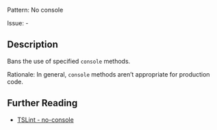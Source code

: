 Pattern: No console

Issue: -

## Description

Bans the use of specified `console` methods.  
  
Rationale: In general, `console` methods aren’t appropriate for production code.

## Further Reading

* [TSLint - no-console](https://palantir.github.io/tslint/rules/no-console)